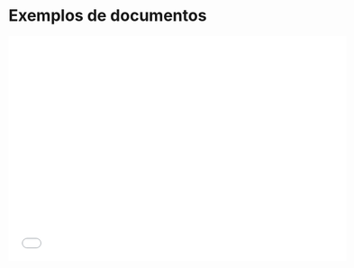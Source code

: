 # Exemplos de documentos


<embed src="../images/Copy of Fluxograma Eletrônica_Software.pdf" type="application/pdf" width="600" height="400">



